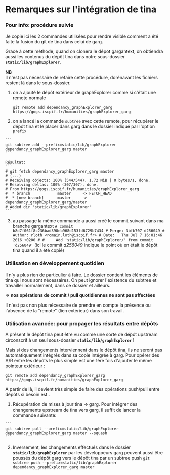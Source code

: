 Remarques sur l'intégration de tina
===================================

### Pour info: procédure suivie

Je copie ici les 2 commandes utilisées pour rendre visible comment a été faite la fusion du git de tina dans celui de garg.

Grace à cette méthode, quand on clonera le dépot gargantext, on obtiendra aussi les contenus du dépôt tina dans notre sous-dossier **`static/lib/graphExplorer`**.

**NB**  
Il n'est pas nécessaire de refaire cette procédure, dorénavant les fichiers restent là dans le sous-dossier.


  1. on a ajouté le dépôt extérieur de graphExplorer comme si c'était une remote normale  
     ```
     git remote add dependancy_graphExplorer_garg https://gogs.iscpif.fr/humanities/graphExplorer_garg
     ```

  2. on a lancé la commande `subtree` avec cette remote, pour récupérer le dépôt tina et le placer dans garg dans le dossier indiqué par l'option `prefix`

    ```
    git subtree add --prefix=static/lib/graphExplorer dependancy_graphExplorer_garg master
    ```

    Résultat:
    ```
    # git fetch dependancy_graphExplorer_garg master
    # (...)
    # Receiving objects: 100% (544/544), 1.72 MiB | 0 bytes/s, done.
    # Resolving deltas: 100% (307/307), done.
    # From https://gogs.iscpif.fr/humanities/graphExplorer_garg
    #  * branch            master     -> FETCH_HEAD
    #  * [new branch]      master     -> dependancy_graphExplorer_garg/master
    # Added dir 'static/lib/graphExplorer'
    ```

  3. au passage la même commande a aussi créé le commit suivant dans ma branche gargantext
    ```
    # commit b8d7f061f8c236bad390eb968d153fd6729b7434
    # Merge: 3bfb707 d256049
    # Author: rloth <romain.loth@iscpif.fr>
    # Date:   Thu Jul 7 16:01:46 2016 +0200
    #
    #     Add 'static/lib/graphExplorer/' from commit 'd256049'
    ```
    (ici le commit *d256049* indique le point où en était le dépôt tina quand il a été copié)


### Utilisation en développement quotidien

Il n'y a plus rien de particulier à faire. Le dossier contient les éléments de tina qui nous sont nécessaires. On peut ignorer l'existence du subtree et travailler normalement, dans ce dossier et ailleurs.

**=> nos opérations de commit / pull quotidiennes ne sont pas affectées**

Il n'est pas non plus nécessaire de prendre en compte la présence ou l'absence de la "remote" (lien extérieur) dans son travail.

### Utilisation avancée: pour propager les résultats entre dépôts

A présent le dépôt tina peut être vu comme une sorte de dépôt upstream circonscrit à un seul sous-dossier **`static/lib/graphExplorer`** !

Mais si des changements interviennent dans le dépôt tina, ils ne seront pas automatiquement intégrés dans sa copie intégrée à garg. Pour opérer des A/R entre les dépôts le plus simple est une 1ère fois d'ajouter le même pointeur extérieur :
```
git remote add dependancy_graphExplorer_garg https://gogs.iscpif.fr/humanities/graphExplorer_garg
```

A partir de là, il devient très simple de faire des opérations push/pull entre dépôts si besoin est..

  1. Récupération de mises à jour tina => garg.
     Pour intégrer des changements upstream de tina vers garg, il suffit de lancer la commande suivante:

    ```
    git subtree pull --prefix=static/lib/graphExplorer dependancy_graphExplorer_garg master --squash
    ```

  2. Inversement, les changements effectués dans le dossier **`static/lib/graphExplorer`** par les développeurs garg peuvent aussi être poussés du dépôt garg vers le dépôt tina par un subtree push
    ```
    git subtree push --prefix=static/lib/graphExplorer dependancy_graphExplorer_garg master
    ```
